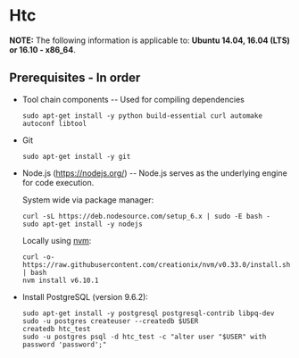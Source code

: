 # Htc

**NOTE:** The following information is applicable to: **Ubuntu 14.04, 16.04 (LTS) or 16.10 - x86_64**.

## Prerequisites - In order

- Tool chain components -- Used for compiling dependencies

  `sudo apt-get install -y python build-essential curl automake autoconf libtool`

- Git

  `sudo apt-get install -y git`

- Node.js (<https://nodejs.org/>) -- Node.js serves as the underlying engine for code execution.

  System wide via package manager:

  ```
  curl -sL https://deb.nodesource.com/setup_6.x | sudo -E bash -
  sudo apt-get install -y nodejs
  ```

  Locally using [nvm](https://github.com/creationix/nvm):

  ```
  curl -o- https://raw.githubusercontent.com/creationix/nvm/v0.33.0/install.sh | bash
  nvm install v6.10.1
  ```

- Install PostgreSQL (version 9.6.2):

  ```
  sudo apt-get install -y postgresql postgresql-contrib libpq-dev
  sudo -u postgres createuser --createdb $USER
  createdb htc_test
  sudo -u postgres psql -d htc_test -c "alter user "$USER" with password 'password';"
  ```
